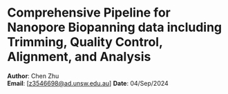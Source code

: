 # Comprehensive Pipeline for Nanopore Biopanning data including Trimming, Quality Control, Alignment, and Analysis

**Author**: Chen Zhu  
**Email**: [z3546698@ad.unsw.edu.au]
**Date**: 04/Sep/2024

